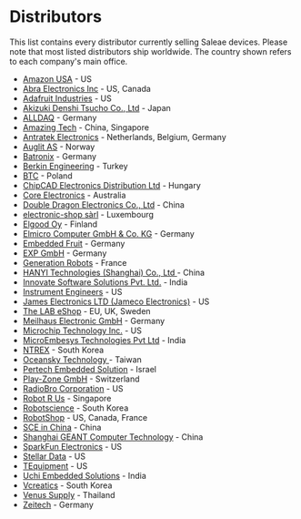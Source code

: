# Distributors

This list contains every distributor currently selling Saleae devices. Please note that most listed distributors ship worldwide. The country shown refers to each company's main office.

* [Amazon USA](https://www.amazon.com/Logic-Black-Saleae-8-Channel-Analyzer/dp/B0749G85W2/ref=sr\_1\_1?s=hi\&ie=UTF8\&qid=1516658879\&sr=1-1\&keywords=saleae) - US
* [Abra Electronics Inc](https://abra-electronics.com/?subcats=Y\&pcode\_from\_q=Y\&pshort=Y\&pfull=Y\&pname=Y\&pkeywords=Y\&search\_performed=Y\&q=saleae\&dispatch=products.search) - US, Canada
* [Adafruit Industries](https://www.adafruit.com/?q=Saleae&) - US
* [Akizuki Denshi Tsucho Co., Ltd](http://akizukidenshi.com/catalog/goods/search.aspx?search=x\&keyword=saleae\&image=%8C%9F%8D%F5) - Japan
* [ALLDAQ](https://shop.alldaq.com/advanced\_search\_result.php?keywords=saleae) - Germany
* [Amazing Tech](http://amazingtech.com.cn/cn/index.php) - China, Singapore
* [Antratek Electronics](https://www.antratek.com/catalogsearch/result/?q=saleae) - Netherlands, Belgium, Germany
* [Auglit AS](https://www.adroit.no/logikk-analysatorer.html) - Norway
* [Batronix](http://www.batronix.com/shop/logic-analyzer/Saleae.html) - Germany
* [Berkin Engineering](https://berkinengineering.com/en/) - Turkey
* [BTC](https://kamami.pl/22\_saleae) - Poland
* [ChipCAD Electronics Distribution Ltd](https://www.chipcad.hu/saleae) - Hungary
* [Core Electronics](http://core-electronics.com.au/search/?q=saleae) - Australia
* [Double Dragon Electronics Co., Ltd](http://www.sl.com.cn/) - China
* [electronic-shop sàrl](https://www.electronic-shop.lu/EN/search?q=saleae) - Luxembourg
* [Elgood Oy](https://www.partco.fi/en/2487-logic-analyzers) - Finland
* [Elmicro Computer GmbH & Co. KG](http://elmicro.com/de/saleae-logic.html) - Germany
* [Embedded Fruit](http://www.embeddedfruit.de/SaleaeProdukte) - Germany
* [EXP GmbH](https://www.exp-tech.de/saleae/) - Germany
* [Generation Robots](https://www.generationrobots.com/en/83\_saleae) - France
* [HANYI Technologies (Shanghai) Co., Ltd ](http://www.han-yi-tech.com/product/129.html) - China
* [Innovate Software Solutions Pvt. Ltd.](http://innovatesolutions.net/shop/logic-4/) - India
* [Instrument Engineers](http://instrumentengineers.com/logicanalyzers.aspx) - US
* [James Electronics LTD (Jameco Electronics)](https://www.jameco.com/webapp/wcs/stores/servlet/StoreCatalogDrillDownView?langId=-1\&storeId=10001\&catalogId=10001\&freeText=saleae\&search\_type=jamecoall) - US
* [The LAB eShop](https://thelabeshop.com/collections/saleae/Product) - EU, UK, Sweden
* [Meilhaus Electronic GmbH](https://www.meilhaus.de/infos/saleae/) - Germany
* [Microchip Technology Inc.](https://www.microchipdirect.com/product/search/all/saleae) - US
* [MicroEmbesys Technologies Pvt Ltd](http://microembesys.com/logic-analyzer/) - India
* [NTREX](https://www.devicemart.co.kr/goods/view?no=14453007) - South Korea
* [Oceansky Technology ](http://oceansky-technology.com/commerce/advanced\_search\_result.php?keywords=saleae\&sid=abf33532e1f39dee3759e0f997ad9779\&x=0\&y=0) - Taiwan
* [Pertech Embedded Solution](http://www.pertech.co.il/saleae/) - Israel
* [Play-Zone GmbH](http://www.play-zone.ch/en/catalogsearch/result/?q=saleae\&x=0\&y=0) - Switzerland
* [RadioBro Corporation](http://www.radiobro.com/development-tools/) - US
* [Robot R Us](https://robot-r-us.com.sg/?s=saleae\&post\_type=product) - Singapore
* [Robotscience](http://www.robotscience.kr/goods/search?search\_text=saleae\&x=0\&y=0) - South Korea
* [RobotShop](http://www.robotshop.com/en/catalogsearch/result/index/?general\_brand=Saleae\&q=saleae) - US, Canada, France
* [SCE in China](http://www.scedg.com/) - China
* [Shanghai GEANT Computer Technology](http://www.geant.com.cn/brandshow?id=219) - China
* [SparkFun Electronics](https://www.sparkfun.com/search/results?term=saleae) - US
* [Stellar Data](http://stellardata.com/) - US
* [TEquipment](http://www.tequipment.net/search/?F\_Keyword=saleae) - US
* [Uchi Embedded Solutions](http://uchiembedded.co.in/index.html) - India
* [Vcreatics](http://www.vctec.co.kr/product/search.html?banner\_action=\&keyword=saleae) - South Korea
* [Venus Supply](http://www.thaieasyelec.com/products/tools-instruments.html) - Thailand
* [Zeitech](http://www.zeitech.de/navi.php?suchausdruck=saleae\&JTLSHOP=g8lkc975vlv09krapogli19am3) - Germany

